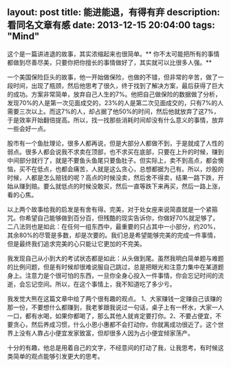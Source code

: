 layout: post
title: 能进能退，有得有弃
description: 看同名文章有感
date: 2013-12-15 20:04:00
tags: "Mind"
---

这个是一篇讲进退的故事，其实浓缩起来也很简单。** 你不太可能把所有的事情都做到尽善尽美，只要你把你擅长的事情做好了，其实就可以比很多人强。**

一个美国保险巨头的故事，他一开始做保险，也做的不错，但非常的辛苦，做了一段时间，出现了瓶颈，然后他思考了很久，终于找到了解决方案，最后获得了巨大的成功。方案非常简单，放弃自己人生的7%。他把自己做保险的数据做了分析，发现70%的人是第一次见面成交的，23%的人是第二次见面成交的，只有7%的人需要三次以上。而这7%的人，却占据了他50%的时间，然后他就放弃了这7%，于是效率开始翻倍提高。所以，找一找那些消耗时间却没有什么意义的事情，放弃一些会好一点。

股市有一个鱼肚理论，很多人都再说，但是大部分人都做不到，于是就成了人性的弱点。很多人都会说我不求卖在顶部，也不求买在底部，只要在上升的时候，赚到中间部分就行了，就是不要鱼头鱼尾只要鱼肚子。但实际上，卖不到高点，都会懊恼，买不在低点，也都会痛苦，人就是这么贪心，总想都据为己有。所以，炒股的时候，人都是怎么赔钱的呢？高点的时候没卖，然后舍不得卖，结果一路下跌，开始从赚到赔。要么就低点的时候没敢买，然后一直等跌下来再买，然后一路上涨，看的心焦。

以上两个故事给我的启发是有舍有得。完美，对于处女座来说简直就是一个紧箍咒。你希望自己能够做到百分百，但残酷的现实告诉你，你做好70%就足够了。二八法则也是如此：在任何一组东西中，最重要的只占其中一小部分，约20%，其余80%的尽管是多数，却是次要的。我们总是希望能够完美的完成一件事情，但是最终我们追求完美的心只能让它更加的不完美。

我发现自己从小到大的考试状态都是如此：从头做到尾。虽然我明白简单题与难题的比例问题，但是有时候却很难说服自己跳过，总是把眼光和注意力集中在某道题身上。注意力是个很可怕的东西，一旦你全身心投入一件事情，你会忘记时间的流逝，会忘记空间。所以，在这个事情上，我不知道吃了多少亏。

我发觉大熊在这篇文章中给了两个很有趣的观点。
1、大家赚钱一定赚自己该赚的那一份，不要想什么都赚到，我老爹跟我说过一句话，桌子上有一杯水，大家一人一口，都有水喝，如果你都喝了，那么其他人就肯定要打你。2、不要占便宜，不要贪心，然后养成习惯，什么小恩小惠都不会打动你，你就离成功很近了。这个世界上没有人靠占小便宜发家致富，但却很多人因为占小便宜倾家荡产。

十分的有趣，他总是用着自己的文字，不经意间的打动了我，让我思考。有时候这类简单的观点能够引发更大的思考。